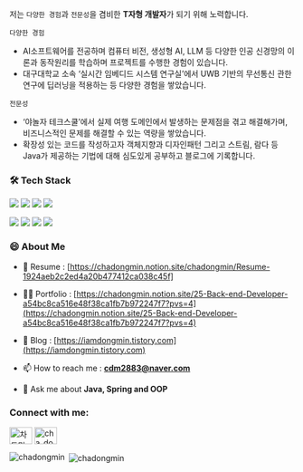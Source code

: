 
저는 `다양한 경험`과 `전문성`을 겸비한 **T자형 개발자**가 되기 위해 노력합니다.

`다양한 경험`
- AI소프트웨어를 전공하며 컴퓨터 비전, 생성형 AI, LLM 등 다양한 인공 신경망의 이론과 동작원리를 학습하며 프로젝트를 수행한 경험이 있습니다.
- 대구대학교 소속 ‘실시간 임베디드 시스템 연구실’에서 UWB 기반의 무선통신 관한 연구에 딥러닝을 적용하는 등 다양한 경험을 쌓았습니다.
  
`전문성`
- ‘야놀자 테크스쿨’에서 실제 여행 도메인에서 발생하는 문제점을 겪고 해결해가며, 비즈니스적인 문제를 해결할 수 있는 역량을 쌓았습니다.
- 확장성 있는 코드를 작성하고자 객체지향과 디자인패턴 그리고 스트림, 람다 등 Java가 제공하는 기법에 대해 심도있게 공부하고 블로그에 기록합니다.


<h3>🛠️ Tech Stack </h3>
<p>
    <a href="#"><img src="https://img.shields.io/badge/Java-437291?style=flat&logo=openjdk&logoColor=white"></a>
    <a href="#"><img src="https://img.shields.io/badge/Spring-6DB33F?style=flat&logo=spring&logoColor=white"></a>
    <a href="#"><img src="https://img.shields.io/badge/MySQL-4479A1?style=flat&logo=mysql&logoColor=white"></a>
    <a href="#"><img src="https://img.shields.io/badge/Redis-DC382D?style=flat&logo=redis&logoColor=white"></a>
</p>
<p>
    <a href="#"><img src="https://img.shields.io/badge/Github Actions-2088FF?style=flat&logo=github actions&logoColor=white"></a>
    <a href="#"><img src="https://img.shields.io/badge/Jenkins-D24939?style=flat&logo=jenkins&logoColor=white"></a>
    <a href="#"><img src="https://img.shields.io/badge/Docker-2496ED?style=flat&logo=docker&logoColor=white"></a>
    <a href="#"><img src="https://img.shields.io/badge/Amazon AWS-232F3E?style=flat&logo=amazonaws&logoColor=white"></a>
</p>


<h3>😄 About Me </h3>

- 📄 Resume :
[https://chadongmin.notion.site/chadongmin/Resume-1924aeb2c2ed4a20b477412ca038c45f]

- 👨‍💻 Portfolio : 
[https://chadongmin.notion.site/25-Back-end-Developer-a54bc8ca516e48f38ca1fb7b972247f7?pvs=4](https://chadongmin.notion.site/25-Back-end-Developer-a54bc8ca516e48f38ca1fb7b972247f7?pvs=4)

- 📝 Blog :
[https://iamdongmin.tistory.com](https://iamdongmin.tistory.com)


- 📫 How to reach me :
**cdm2883@naver.com**

- 💬 Ask me about **Java, Spring and OOP**



<h3 align="left">Connect with me:</h3>
<p align="left">
<a href="https://www.linkedin.com/in/%EB%8F%99%EB%AF%BC-%EC%B0%A8-123714273/" target="blank"><img align="center" src="https://raw.githubusercontent.com/rahuldkjain/github-profile-readme-generator/master/src/images/icons/Social/linked-in-alt.svg" alt="차동민" height="30" width="40" /></a>
<a href="https://instagram.com/cha_dong_min" target="blank"><img align="center" src="https://raw.githubusercontent.com/rahuldkjain/github-profile-readme-generator/master/src/images/icons/Social/instagram.svg" alt="cha_dong_min" height="30" width="40" /></a>
</p>



<p><img align="left" src="https://github-readme-stats.vercel.app/api/top-langs?username=chadongmin&show_icons=true&locale=en&layout=compact" alt="chadongmin" /></p>

<p>&nbsp;<img align="center" src="https://github-readme-stats.vercel.app/api?username=chadongmin&show_icons=true&locale=en" alt="chadongmin" /></p>





<!--
**chadongmin/chadongmin** is a ✨ _special_ ✨ repository because its `README.md` (this file) appears on your GitHub profile.

Here are some ideas to get you started:

- 🔭 I’m currently working on ...
- 🌱 I’m currently learning ...
- 👯 I’m looking to collaborate on ...
- 🤔 I’m looking for help with ...
- 💬 Ask me about ...
- 📫 How to reach me: ...
- 😄 Pronouns: ...
- ⚡ Fun fact: ...
-->
